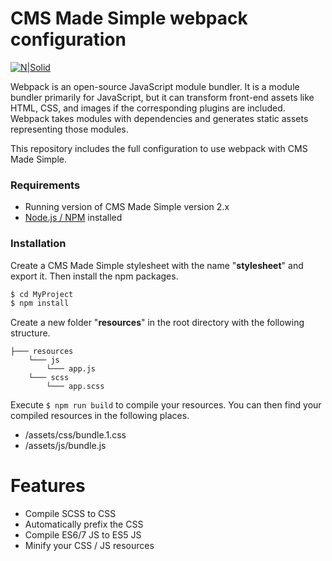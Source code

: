 # CMS Made Simple webpack configuration

[![N|Solid](//www.cmsmadesimple.org/templatefiles/img/logo.png)](https://www.cmsmadesimple.org/)

Webpack is an open-source JavaScript module bundler. It is a module bundler primarily for JavaScript, but it can transform front-end assets like HTML, CSS, and images if the corresponding plugins are included. Webpack takes modules with dependencies and generates static assets representing those modules.

This repository includes the full configuration to use webpack with CMS Made Simple.

### Requirements

- Running version of CMS Made Simple version 2.x
- [Node.js / NPM](https://nodejs.org/en/) installed

### Installation

Create a CMS Made Simple stylesheet with the name "**stylesheet**" and export it. 
Then install the npm packages.

```sh
$ cd MyProject
$ npm install
```

Create a new folder "**resources**" in the root directory with the following structure.

```
├─── resources
    └─── js
        └─── app.js
    └─── scss
        └─── app.scss
```

Execute `$ npm run build` to compile your resources. You can then find your compiled resources in the following places.
- /assets/css/bundle.1.css
- /assets/js/bundle.js

# Features

  - Compile SCSS to CSS
  - Automatically prefix the CSS
  - Compile ES6/7 JS to ES5 JS
  - Minify your CSS / JS resources
